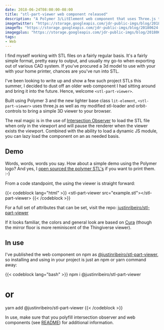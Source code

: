 ```yaml
---
date: 2018-06-24T08:00:00-08:00
title: "stl-part-viewer web component released"
description: "A Polymer 3/LitElement web component that uses Three.js to display an STL model file."
imagetwitter: "https://storage.googleapis.com/jdr-public-imgs/blog/20180624-stl-part-viewer-twitter-1024x535.jpg"
imagefb: "https://storage.googleapis.com/jdr-public-imgs/blog/20180624-stl-part-viewer-fb-1200x630.jpg"
imagegplus: "https://storage.googleapis.com/jdr-public-imgs/blog/20180624-stl-part-viewer-gplus-800x360.jpg"
tags:
- Web
---
```


I find myself working with STL files on a fairly regular basis. It's a fairly
simple format, pretty easy to output, and usually my go-to when exporting out of
various CAD system. If you've procured a 3d model to use with your with your
home printer, chances are you've run into STL.

I've been looking to write up and show a few such project STLs this summer, I
decided to dust off an older web component I had sitting around and bring it
into the future.  Hence, welcome `<stl-part-viewer>`.

Built using Polymer 3 and the new lighter base class `lit-element`,
`<stl-part-viewer>` uses three.js as well as my modified stl-loader and
orbit-controls to bring a simple 3D viewer to your browser.

The real magic is in the use of [Intersection
Observer](https://developer.mozilla.org/en-US/docs/Web/API/Intersection_Observer_API)
to load the STL file when only in the viewport and will pause the renderer when
the viewer exists the viewport. Combined with the ability to load a dynamic JS
module, you can lazy load the component on an as needed basis.

## Demo

Words, words, words you say. How about a simple demo using the Polymer logo? And
yes, I [open sourced the polymer
STL's](https://github.com/justinribeiro/stl-part-viewer/tree/master/demo) if you
want to print them. :-)

<stl-part-viewer src="https://storage.googleapis.com/jdr-cors-models/polymer/polymer-binary.stl"></stl-part-viewer>

From a code standpoint, the using the viewer is straight forward:

{{< codeblock lang="html" >}}
&lt;stl-part-viewer src=&quot;example.stl&quot;&gt;&lt;/stl-part-viewer&gt;
{{< /codeblock >}}

For a full set of attributes that can be set, visit the repo: [justinribeiro/stl-part-viewer](https://github.com/justinribeiro/stl-part-viewer)

If it looks familiar, the colors and general look are based on
[Cura](https://ultimaker.com/en/products/ultimaker-cura-software) (though the
mirror floor is more reminiscent of the Thingiverse viewer).

## In use

I've published the web component on npm as
[@justinribeiro/stl-part-viewer](https://www.npmjs.com/package/@justinribeiro/stl-part-viewer),
so installing and using in your project is just an npm or yarn command away:

{{< codeblock lang="bash" >}}
npm i @justinribeiro/stl-part-viewer
# or
yarn add @justinribeiro/stl-part-viewer
{{< /codeblock >}}

In use, make sure that you polyfill intersection observer and web components
(see
[README](https://github.com/justinribeiro/stl-part-viewer/blob/master/README.md))
for additional information.